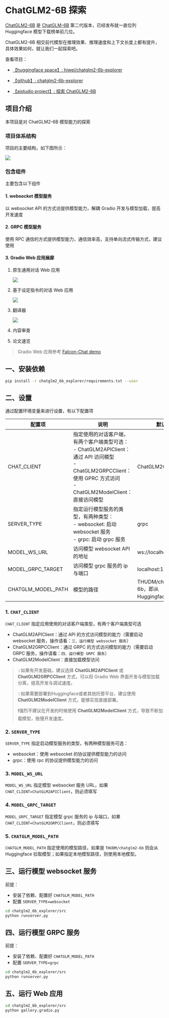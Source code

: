 # ChatGLM2-6B 探索

[ChatGLM2-6B](https://github.com/THUDM/ChatGLM2-6B) 是 [ChatGLM-6B](https://github.com/THUDM/ChatGLM-6B) 第二代版本，已经发布就一直位列 Huggingface 模型下载榜单前几位。

ChatGLM2-6B 相交前代模型在推理效果、推理速度和上下文长度上都有提升，具体效果如何，就让我们一起探索吧。

查看项目：

- [【huggingface space】: hiwei/chatglm2-6b-explorer](https://huggingface.co/spaces/hiwei/chatglm2-6b-explorer)

- [【github】: chatglm2-6b-explorer](https://github.com/hiwei93/chatglm2-6b-explorer)

- [【aistudio project】: 探索 ChatGLM2-6B](https://aistudio.baidu.com/aistudio/projectdetail/6460572)

## 项目介绍

本项目是对 ChatGLM2-6B 模型能力的探索

### 项目体系结构

项目的主要结构，如下图所示：

![](https://ai-studio-static-online.cdn.bcebos.com/d63c0f803c52468aa78da15ff8ef88502883b74257b244dba34037afe39d8e0f)

### 包含组件

主要包含以下组件

#### 1. websocket 模型服务

以 websocket API 的方式访提供模型能力，解耦 Gradio 开发与模型加载，提高开发速度

#### 2. GRPC 模型服务

使用 RPC 通信的方式提供模型能力，通信效率高，支持单向流式传输方式，建议使用

#### 3. Gradio Web 应用展廊

1) 原生通用对话 Web 应用

   ![](https://ai-studio-static-online.cdn.bcebos.com/84375e78e52742c9afdf1f94446866a0d423768495d14280b616eb23c9ba9002)
   
2) 基于设定指令的对话 Web 应用

   ![](https://ai-studio-static-online.cdn.bcebos.com/1589a111dfa54426a04eaa50a9ead628efbf559e55014f5093d7c1084fcfb7b1)
   
3) 翻译器

   ![](https://ai-studio-static-online.cdn.bcebos.com/68deb5f5d57a4ce6957bbf96b912f3829c4271ff7e144b9889212adf01dc5d53)

4) 内容审查
5) 论文速览
   
> Gradio Web 应用参考 [Falcon-Chat demo](https://huggingface.co/spaces/HuggingFaceH4/falcon-chat)


## 一、安装依赖


```bash
pip install -r chatglm2_6b_explorer/requirements.txt --user
```

## 二、设置

通过配置环境变量来进行设置，有以下配置项

| 配置项             | 说明                                                                                                                           | 默认值                                 |
| ------------------ |------------------------------------------------------------------------------------------------------------------------------|-------------------------------------|
| CHAT_CLIENT        | 指定使用的对话客户端，有两个客户端类型可选：<br>- ChatGLM2APIClient：通过 API 访问模型<br>- ChatGLM2GRPCClient：使用 GPRC 方式访问<br>- ChatGLM2ModelClient：直接访问模型 | ChatGLM2GRPCClient                   |
| SERVER_TYPE        | 指定运行模型服务的类型，有两种类型：<br>- websocket: 启动 websocket 服务<br>- grpc: 启动 grpc 服务                                                     | grpc                                  |
| MODEL_WS_URL       | 访问模型 websocket API 的地址                                                                                                       | ws://localhost:10001                |
| MODEL_GRPC_TARGET  | 访问模型 grpc 服务的 ip 与端口                                                                                                         | localhost:10002                     |
| CHATGLM_MODEL_PATH | 模型的路径                                                                                                                        | THUDM/chatglm2-6b，即从 Huggingface 下载 |

### 1. `CHAT_CLIENT`

`CHAT_CLIENT` 指定应用使用的对话客户端类型，有两个客户端类型可选

- ChatGLM2APIClient：通过 API 的方式访问模型的能力（需要启动 websocket 服务，操作请看：`三、运行模型 websocket 服务`）
- ChatGLM2GRPCClient：通过 GRPC 的方式访问模型的能力（需要启动 GRPC 服务，操作请看：`四、运行模型 GRPC 服务`）
- ChatGLM2ModelClient：直接加载模型访问

> 💡如果有开发基础，建议选择 **ChatGLM2APIClient** 或 **ChatGLM2GRPCClient** 方式，可以将 Gradio Web 界面开发与模型加载分离，提高开发与调试速度。
> 
> 💡如果需要部署到Huggingface或者其他托管平台，建议使用 **ChatGLM2ModelClient** 方式，能够实现直接部署。
> 
> ❗️强烈不建议在开发的时候使用 **ChatGLM2ModelClient** 方式，导致不断加载模型，拖慢开发速度。

### 2. `SERVER_TYPE`

`SERVER_TYPE` 指定启动模型服务的类型，有两种模型服务可选：

- websocket：使用 websocket 的协议提供模型能力的访问
- grpc：使用 rpc 的协议提供模型能力的访问


### 3. `MODEL_WS_URL`

`MODEL_WS_URL` 指定模型 websocket 服务 URL，如果 `CHAT_CLIENT=ChatGLM2APIClient`，则必须填写

### 4. `MODEL_GRPC_TARGET`

`MODEL_GRPC_TARGET` 指定模型 grpc 服务的 ip 与端口，如果 `CHAT_CLIENT=ChatGLM2GRPCClient`，则必须填写

### 5. `CHATGLM_MODEL_PATH`

`CHATGLM_MODEL_PATH` 指定使用的模型路径，如果是 `THUDM/chatglm2-6b` 则会从 Huggingface 拉取模型；如果指定本地模型路径，则使用本地模型。


## 三、运行模型 websocket 服务

前提：

- 安装了依赖、配置好 `CHATGLM_MODEL_PATH`
- 配置 `SERVER_TYPE=websocket`

```bash
cd chatglm2_6b_explorer/src
python runserver.py
```

## 四、运行模型 GRPC 服务

前提：

- 安装了依赖、配置好 `CHATGLM_MODEL_PATH`
- 配置 `SERVER_TYPE=grpc`

```bash
cd chatglm2_6b_explorer/src
python runserver.py
```

## 五、运行 Web 应用

```bash
cd chatglm2_6b_explorer/src
python gallery.gradio.py
```